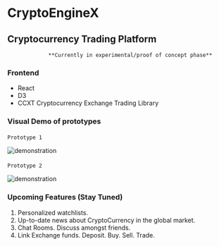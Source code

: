 # CryptoEngineX

## Cryptocurrency Trading Platform

                 **Currently in experimental/proof of concept phase**
 
 ### Frontend

* React
* D3
* CCXT Cryptocurrency Exchange Trading Library
### Visual Demo of prototypes



####  
    Prototype 1
![demonstration](http://g.recordit.co/H6GyyqS4pY.gif)




#### 

    Prototype 2
   ![demonstration](http://g.recordit.co/tSYUM18nM8.gif)


### Upcoming Features (Stay Tuned)
1) Personalized watchlists. 
2) Up-to-date news about CryptoCurrency in the global market.
3) Chat Rooms. Discuss amongst friends.
4) Link Exchange funds. Deposit. Buy. Sell. Trade.

